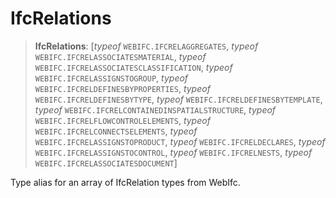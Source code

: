 # IfcRelations

> **IfcRelations**: [*typeof* `WEBIFC.IFCRELAGGREGATES`, *typeof* `WEBIFC.IFCRELASSOCIATESMATERIAL`, *typeof* `WEBIFC.IFCRELASSOCIATESCLASSIFICATION`, *typeof* `WEBIFC.IFCRELASSIGNSTOGROUP`, *typeof* `WEBIFC.IFCRELDEFINESBYPROPERTIES`, *typeof* `WEBIFC.IFCRELDEFINESBYTYPE`, *typeof* `WEBIFC.IFCRELDEFINESBYTEMPLATE`, *typeof* `WEBIFC.IFCRELCONTAINEDINSPATIALSTRUCTURE`, *typeof* `WEBIFC.IFCRELFLOWCONTROLELEMENTS`, *typeof* `WEBIFC.IFCRELCONNECTSELEMENTS`, *typeof* `WEBIFC.IFCRELASSIGNSTOPRODUCT`, *typeof* `WEBIFC.IFCRELDECLARES`, *typeof* `WEBIFC.IFCRELASSIGNSTOCONTROL`, *typeof* `WEBIFC.IFCRELNESTS`, *typeof* `WEBIFC.IFCRELASSOCIATESDOCUMENT`]

Type alias for an array of IfcRelation types from WebIfc.
